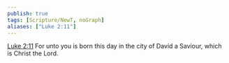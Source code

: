 ```yaml
---
publish: true
tags: [Scripture/NewT, noGraph]
aliases: ["Luke 2:11"]
---
```

[Luke 2:11](https://churchofjesuschrist.org/study/scriptures/nt/luke/2?lang=eng&id=p11#p11) For unto you is born this day in the city of David a Saviour, which is Christ the Lord.
